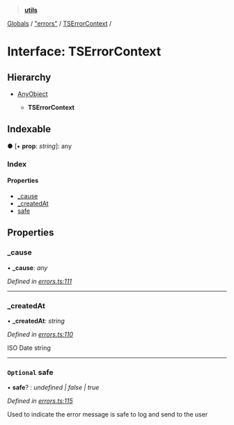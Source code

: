> **[utils](../README.md)**

[Globals](../README.md) / ["errors"](../modules/_errors_.md) / [TSErrorContext](_errors_.tserrorcontext.md) /

# Interface: TSErrorContext

## Hierarchy

* [AnyObject](_interfaces_.anyobject.md)

  * **TSErrorContext**

## Indexable

● \[▪ **prop**: *string*\]: any

### Index

#### Properties

* [_cause](_errors_.tserrorcontext.md#_cause)
* [_createdAt](_errors_.tserrorcontext.md#_createdat)
* [safe](_errors_.tserrorcontext.md#optional-safe)

## Properties

###  _cause

• **_cause**: *any*

*Defined in [errors.ts:111](https://github.com/terascope/teraslice/tree/683dac73cdbcf5a70581ac5c9ea14ddddf69eb91/packages/utils/errors.ts#L111)*

___

###  _createdAt

• **_createdAt**: *string*

*Defined in [errors.ts:110](https://github.com/terascope/teraslice/tree/683dac73cdbcf5a70581ac5c9ea14ddddf69eb91/packages/utils/errors.ts#L110)*

ISO Date string

___

### `Optional` safe

• **safe**? : *undefined | false | true*

*Defined in [errors.ts:115](https://github.com/terascope/teraslice/tree/683dac73cdbcf5a70581ac5c9ea14ddddf69eb91/packages/utils/errors.ts#L115)*

Used to indicate the error message is safe to log and send to the user